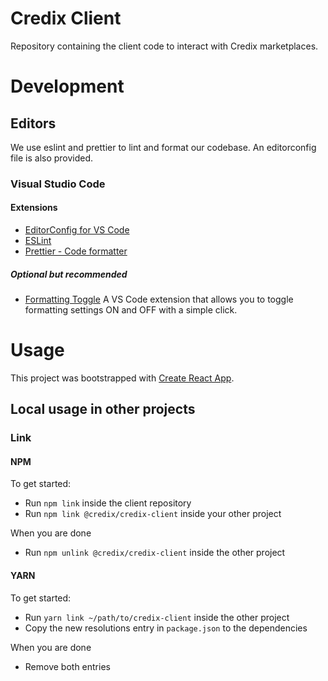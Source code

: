 # Credix Client

Repository containing the client code to interact with Credix marketplaces.

# Development

## Editors

We use eslint and prettier to lint and format our codebase. An editorconfig file is also provided.

### Visual Studio Code

#### Extensions

- [EditorConfig for VS Code](https://marketplace.visualstudio.com/items?itemName=EditorConfig.EditorConfig)
- [ESLint](https://marketplace.visualstudio.com/items?itemName=dbaeumer.vscode-eslint)
- [Prettier - Code formatter](https://marketplace.visualstudio.com/items?itemName=esbenp.prettier-vscode)

##### Optional but recommended

- [Formatting Toggle](https://marketplace.visualstudio.com/items?itemName=tombonnike.vscode-status-bar-format-toggle) A VS Code extension that allows you to toggle formatting settings ON and OFF with a simple click.

# Usage

This project was bootstrapped with [Create React App](https://github.com/facebook/create-react-app).

## Local usage in other projects

### Link

#### NPM

To get started:

- Run `npm link` inside the client repository
- Run `npm link @credix/credix-client` inside your other project

When you are done

- Run `npm unlink @credix/credix-client` inside the other project

#### YARN

To get started:

- Run `yarn link ~/path/to/credix-client` inside the other project
- Copy the new resolutions entry in `package.json` to the dependencies

When you are done

- Remove both entries
